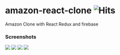 # amazon-react-clone ![Hits](https://views.whatilearened.today/views/github/ahmadykhan555/amazon-react-clone.svg)
Amazon Clone with React Redux and firebase

### Screenshots
<img src="https://user-images.githubusercontent.com/41294736/92315602-44e95f80-f001-11ea-99ec-198bd1833bb0.png">
<img src="https://user-images.githubusercontent.com/41294736/92315474-7e20d000-efff-11ea-94e9-ce9ad08267bb.png">
<img src="https://user-images.githubusercontent.com/41294736/92315531-436b6780-f000-11ea-99ac-f5ba952b8c3b.png">
<img src="https://user-images.githubusercontent.com/41294736/94996246-d5916c00-05bc-11eb-8214-55ef9bd4ba70.png" >
